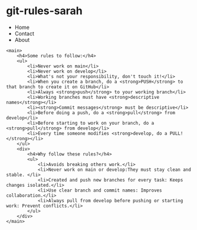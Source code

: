# git-rules-sarah

<!DOCTYPE html>
<html lang="en">
<head>
    <meta charset="UTF-8">
    <meta name="viewport" content="width=device-width, initial-scale=1.0">
    <title>Document</title>
</head>
<body>
    <nav>
        <ul>
            <li>Home</li>
            <li>Contact</li>
            <li>About</li>
        </ul>
    </nav>

    <main>
        <h4>Some rules to follow:</h4>
        <ul>
            <li>Never work on main</li>
            <li>Never work on develop</li>
            <li>What's not your responsibility, don't touch it!</li>
            <li>When you create a branch, do a <strong>PUSH</strong> to that branch to create it on GitHub</li>
            <li>Always <strong>push</strong> to your working branch</li>
            <li>Working branches must have <strong>descriptive names</strong></li>
            <li><strong>Commit messages</strong> must be descriptive</li>
            <li>Before doing a push, do a <strong>pull</strong> from develop</li>
            <li>Before starting to work on your branch, do a <strong>pull</strong> from develop</li>
            <li>Every time someone modifies <strong>develop, do a PULL!</strong></li>
        </ul>
        <div>
            <h4>Why follow these rules?</h4>
            <ul>
                <li>Avoids breaking others work.</li>
                <li>Never work on main or develop:They must stay clean and stable. </li>
                <li>Created and push new branches for every task: Keeps changes isolated.</li>
                <li>Use clear branch and commit names: Improves collaboration.</li>
                <li>Always pull from develop before pushing or starting work: Prevent conflicts.</li>
            </ul>
        </div>
    </main>
</body>
</html>